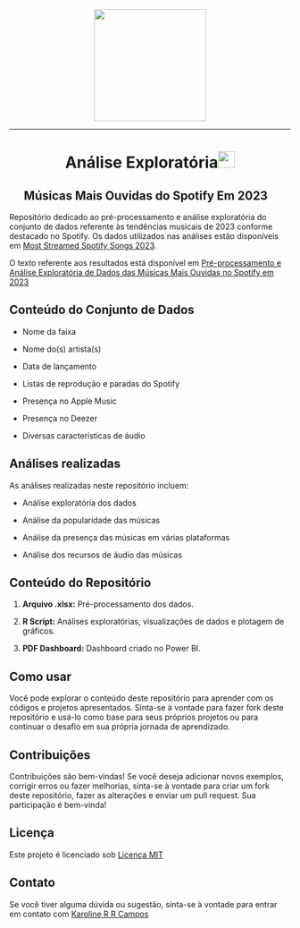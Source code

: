 <div id="header" align="center">
  <img src="https://media.giphy.com/media/J5B1Y8QZnzXXbLQIBu/giphy.gif" width="200"/>
 </div>
 
---

<h1 align="center">Análise Exploratória<img src="https://github.com/souvikguria98/souvikguria98/blob/master/Hi.gif" width="30"> </h1>

<h2 align="center">Músicas Mais Ouvidas do Spotify Em 2023<img src="https://github.com/souvikguria98/souvikguria98/blob/master/Hi.gif" width="15"> </h2>

Repositório dedicado ao pré-processamento e análise exploratória do conjunto de dados referente às tendências musicais de 2023 conforme destacado no Spotify. Os dados utilizados nas análises estão disponíveis em [Most Streamed Spotify Songs 2023](https://www.kaggle.com/datasets/nelgiriyewithana/top-spotify-songs-2023).  

O texto referente aos resultados está disponível em [Pré-processamento e Análise Exploratória de Dados das Músicas Mais Ouvidas no Spotify em 2023](https://medium.com/@karoline.rayzel.rodrigues_4151/pr%C3%A9-processamento-e-an%C3%A1lise-explorat%C3%B3ria-de-dados-das-m%C3%BAsicas-mais-ouvidas-no-spotify-em-2023-6fcb33935d46)

## Conteúdo do Conjunto de Dados

- Nome da faixa
  
- Nome do(s) artista(s)
  
- Data de lançamento
  
- Listas de reprodução e paradas do Spotify
  
- Presença no Apple Music
  
- Presença no Deezer
  
- Diversas características de áudio

## Análises realizadas

As análises realizadas neste repositório incluem:

- Análise exploratória dos dados
  
- Análise da popularidade das músicas
  
- Análise da presença das músicas em várias plataformas

- Análise dos recursos de áudio das músicas

## Conteúdo do Repositório

  1. **Arquivo .xlsx:** Pré-processamento dos dados.
 
  2. **R Script:** Análises exploratórias, visualizações de dados e plotagem de gráficos.
 
  3. **PDF Dashboard:** Dashboard criado no Power BI.
 
## Como usar

Você pode explorar o conteúdo deste repositório para aprender com os códigos e projetos apresentados. Sinta-se à vontade para fazer fork deste repositório e usá-lo como base para seus próprios projetos ou para continuar o desafio em sua própria jornada de aprendizado.

## Contribuições

Contribuições são bem-vindas! Se você deseja adicionar novos exemplos, corrigir erros ou fazer melhorias, sinta-se à vontade para criar um fork deste repositório, fazer as alterações e enviar um pull request. Sua participação é bem-vinda!

## Licença

Este projeto é licenciado sob [Licença MIT](https://choosealicense.com/licenses/mit/)

## Contato

Se você tiver alguma dúvida ou sugestão, sinta-se à vontade para entrar em contato com [Karoline R R Campos](https://github.com/karolrrcampos)

